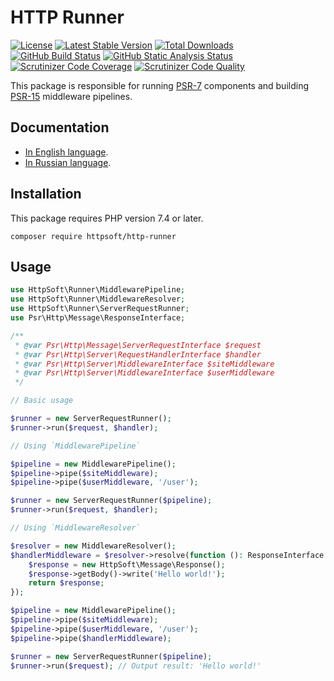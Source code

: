 # HTTP Runner

[![License](https://poser.pugx.org/httpsoft/http-runner/license)](https://packagist.org/packages/httpsoft/http-runner)
[![Latest Stable Version](https://poser.pugx.org/httpsoft/http-runner/v)](https://packagist.org/packages/httpsoft/http-runner)
[![Total Downloads](https://poser.pugx.org/httpsoft/http-runner/downloads)](https://packagist.org/packages/httpsoft/http-runner)
[![GitHub Build Status](https://github.com/httpsoft/http-runner/workflows/build/badge.svg)](https://github.com/httpsoft/http-runner/actions)
[![GitHub Static Analysis Status](https://github.com/httpsoft/http-runner/workflows/static/badge.svg)](https://github.com/httpsoft/http-runner/actions)
[![Scrutinizer Code Coverage](https://scrutinizer-ci.com/g/httpsoft/http-runner/badges/coverage.png?b=master)](https://scrutinizer-ci.com/g/httpsoft/http-runner/?branch=master)
[![Scrutinizer Code Quality](https://scrutinizer-ci.com/g/httpsoft/http-runner/badges/quality-score.png?b=master)](https://scrutinizer-ci.com/g/httpsoft/http-runner/?branch=master)

This package is responsible for running [PSR-7](https://github.com/php-fig/http-message) components and building [PSR-15](https://github.com/php-fig/http-factory) middleware pipelines.

## Documentation

* [In English language](https://httpsoft.org/docs/runner).
* [In Russian language](https://httpsoft.org/ru/docs/runner).

## Installation

This package requires PHP version 7.4 or later.

```
composer require httpsoft/http-runner
```

## Usage

```php
use HttpSoft\Runner\MiddlewarePipeline;
use HttpSoft\Runner\MiddlewareResolver;
use HttpSoft\Runner\ServerRequestRunner;
use Psr\Http\Message\ResponseInterface;

/**
 * @var Psr\Http\Message\ServerRequestInterface $request
 * @var Psr\Http\Server\RequestHandlerInterface $handler
 * @var Psr\Http\Server\MiddlewareInterface $siteMiddleware
 * @var Psr\Http\Server\MiddlewareInterface $userMiddleware
 */

// Basic usage

$runner = new ServerRequestRunner();
$runner->run($request, $handler);

// Using `MiddlewarePipeline`

$pipeline = new MiddlewarePipeline();
$pipeline->pipe($siteMiddleware);
$pipeline->pipe($userMiddleware, '/user');

$runner = new ServerRequestRunner($pipeline);
$runner->run($request, $handler);

// Using `MiddlewareResolver`

$resolver = new MiddlewareResolver();
$handlerMiddleware = $resolver->resolve(function (): ResponseInterface {
    $response = new HttpSoft\Message\Response();
    $response->getBody()->write('Hello world!');
    return $response;
});

$pipeline = new MiddlewarePipeline();
$pipeline->pipe($siteMiddleware);
$pipeline->pipe($userMiddleware, '/user');
$pipeline->pipe($handlerMiddleware);

$runner = new ServerRequestRunner($pipeline);
$runner->run($request); // Output result: 'Hello world!'
```
